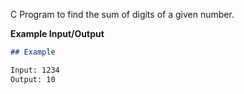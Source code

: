 C Program to find the sum of digits of a given number.

**Example Input/Output**  
```markdown
## Example

Input: 1234  
Output: 10
